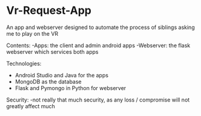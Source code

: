 # Vr-Request-App
An app and webserver designed to automate the process of siblings asking me to play on the VR

Contents:
-Apps: the client and admin android apps
-Webserver: the flask webserver which services both apps

Technologies:
- Android Studio and Java for the apps
- MongoDB as the database
- Flask and Pymongo in Python for webserver

Security:
-not really that much security, as any loss / compromise will not greatly affect much


